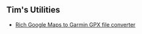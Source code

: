 ## Tim's Utilities

* [Rich Google Maps to Garmin GPX file converter](https://timbarham.github.io/GoogleMapsToGarminGpx/)
